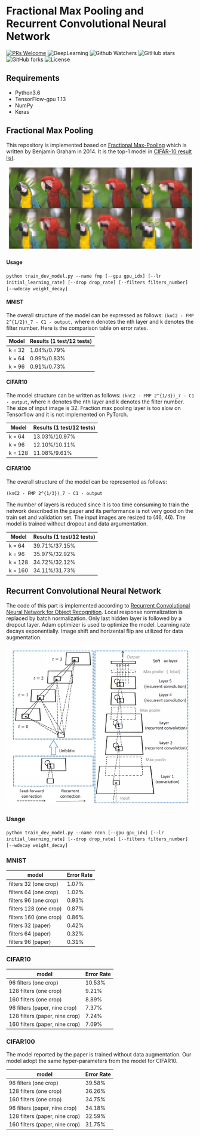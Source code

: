 # Fractional Max Pooling and Recurrent Convolutional Neural Network
[![PRs Welcome](https://img.shields.io/badge/PRs-welcome-brightgreen.svg?style=flat-square)](http://makeapullrequest.com) 
![DeepLearning](https://img.shields.io/badge/DeepLearning-ImageClassification-success)
![Github Watchers](https://img.shields.io/github/watchers/WingsBrokenAngel/fractional_max_pooling_and_recurrent_convolutional_neural_network?color=brightgreen)
![GitHub stars](https://img.shields.io/github/stars/WingsBrokenAngel/fractional_max_pooling_and_recurrent_convolutional_neural_network?color=brightgreen)
![GitHub forks](https://img.shields.io/github/forks/WingsBrokenAngel/fractional_max_pooling_and_recurrent_convolutional_neural_network?color=brightgreen&label=Fork)
![License](https://img.shields.io/github/license/WingsBrokenAngel/fractional_max_pooling_and_recurrent_convolutional_neural_network?color=brightgreen&style=flat)
## Requirements
- Python3.6
- TensorFlow-gpu 1.13
- NumPy
- Keras

## Fractional Max Pooling
This repository is implemented based on [Fractional Max-Pooling](https://arxiv.org/abs/1412.6071) which is written by Benjamin Graham in 2014. It is the top-1 model in [CIFAR-10 result list](http://rodrigob.github.io/are_we_there_yet/build/classification_datasets_results.html#43494641522d3130).

![The effect of fractional max-pooling](./imgs/fractional_max_pooling.png)

#### Usage
`python train_dev_model.py --name fmp [--gpu gpu_idx] [--lr initial_learning_rate] [--drop drop_rate] [--filters filters_number] [--wdecay weight_decay]`

#### MNIST
The overall structure of the model can be expressed as follows: `(knC2 - FMP 2^{1/2})_7 - C1 - output,` where n denotes the nth layer and k denotes the filter number. 
Here is the comparison table on error rates.  

| Model						 	| Results (1 test/12 tests)	| 
|---------------------------	|----------------------		|	
| k = 32					   	|   1.04%/0.79%             |	
| k = 64        		        |   0.99%/0.83%             |	
| k = 96 						|	0.91%/0.73%				|		

#### CIFAR10
The model structure can be written as follows: `(knC2 - FMP 2^{1/3})_7 - C1 - output`, where n denotes the nth layer and k denotes the filter number. 
The size of input image is 32. 
Fraction max pooling layer is too slow on Tensorflow and it is not implemented on PyTorch. 

| Model						 	| Results (1 test/12 tests)	|
|---------------------------	|----------------------		|
| k = 64						|	13.03%/10.97%			|
| k = 96					   	|   12.10%/10.11%            |
| k = 128		                |   11.08%/9.61%            |

#### CIFAR100
The overall structure of the model can be represented as follows:
```
(knC2 - FMP 2^{1/3})_7 - C1 - output
```
The number of layers is reduced since it is too time consuming to train the network described in the paper and its performance is not very good on the train set and validation set. The input images are resized to (46, 46). The model is trained without dropout and data argumentation.

| Model						 	| Results (1 test/12 tests)	| 
|---------------------------	|----------------------		|
| k = 64				   		|   39.71%/37.15%           |	
| k = 96			            |   35.97%/32.92%           |	
| k = 128						|	34.72%/32.12%			|
| k = 160						| 	34.11%/31.73%			|


## Recurrent Convolutional Neural Network
The code of this part is implemented according to [Recurrent Convolutional Neural Network for Object Recognition](https://ieeexplore.ieee.org/document/7298958/). 
Local response normalization is replaced by batch normalization. Only last hidden layer is followed by a dropout layer. Adam optimizer is used to optimize the model. Learning rate decays exponentially. Image shift and horizental flip are utilized for data augmentation.

![Recurrent Convolutional Neural Network](./imgs/recurrent_convolutional_neural_network.jpg)

### Usage
`python train_dev_model.py --name rcnn [--gpu gpu_idx] [--lr initial_learning_rate] [--drop drop_rate] [--filters filters_number] [--wdecay weight_decay]`

### MNIST

| model                      	| Error Rate    	| 
|---------------------------	|----------------	|
| filters 32 (one crop)			|	1.07%			|
| filters 64 (one crop)			|	1.02%			|
| filters 96 (one crop)			|   0.93%           |	
| filters 128 (one crop)        |   0.87%           |	
| filters 160 (one crop)		|	0.86%			|
| filters 32 (paper)			| 	0.42%			|
| filters 64 (paper)			| 	0.32%			|
| filters 96 (paper)			|	0.31%			|

### CIFAR10

| model                      	| Error Rate        | 
|---------------------------	|-----------------	|
| 96 filters (one crop)			|   10.53%          |
| 128 filters (one crop)		|	9.21%			|
| 160 filters (one crop)		|	8.89%			|
| 96 filters (paper, nine crop) |   7.37%           |
| 128 filters (paper, nine crop)| 	7.24%			|
| 160 filters (paper, nine crop)|	7.09%			|

### CIFAR100
The model reported by the paper is trained without data augmentation. Our model adopt the same hyper-parameters from the model for CIFAR10.

| model                      	| Error Rate        | 
|---------------------------	|-----------------	|
| 96 filters (one crop)			|   39.58%          |
| 128 filters (one crop)		|	36.26%			|
| 160 filters (one crop)		|	34.75%			|
| 96 filters (paper, nine crop) |   34.18%          |
| 128 filters (paper, nine crop)|	32.59%			|
| 160 filters (paper, nine crop)|	31.75%			|	
